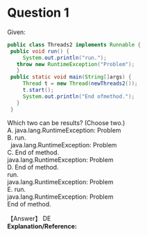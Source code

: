 # Question 1
Given:  
```Java
public class Threads2 implements Runnable {
 public void run() {
     System.out.println("run.");
   throw new RuntimeException("Problem");
   }
 public static void main(String[]args) {
     Thread t = new Thread(newThreads2());
     t.start();
     System.out.println("End ofmethod.");
   }
 }
```
 Which two can be results? (Choose two.)  
 A. java.lang.RuntimeException: Problem  
 B. run.  
    java.lang.RuntimeException: Problem  
 C. End of method.  
    java.lang.RuntimeException: Problem   
 D. End of method.  
    run.  
    java.lang.RuntimeException: Problem  
 E. run.  
    java.lang.RuntimeException: Problem  
    End of method.  

【Answer】 DE  
**Explanation/Reference:**  

